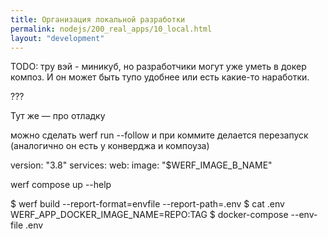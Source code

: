 ```yaml
---
title: Организация локальной разработки
permalink: nodejs/200_real_apps/10_local.html
layout: "development"
---
```


TODO: тру вэй - миникуб, но разработчики могут уже уметь в докер композ. И он может быть тупо удобнее или есть какие-то наработки.

???

Тут же — про отладку






можно сделать werf run --follow и при коммите делается перезапуск (аналогично он есть у конверджа и компоуза)





                  
version: "3.8"
services:
  web:
    image: "$WERF_IMAGE_B_NAME"




werf compose up --help




$ werf build --report-format=envfile --report-path=.env
$ cat .env
WERF_APP_DOCKER_IMAGE_NAME=REPO:TAG
$ docker-compose --env-file .env






